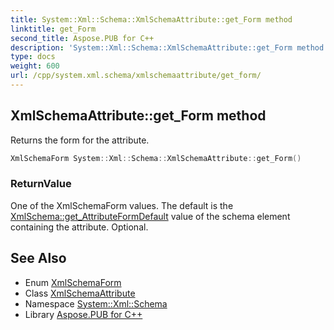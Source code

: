```yaml
---
title: System::Xml::Schema::XmlSchemaAttribute::get_Form method
linktitle: get_Form
second_title: Aspose.PUB for C++
description: 'System::Xml::Schema::XmlSchemaAttribute::get_Form method. Returns the form for the attribute in C++.'
type: docs
weight: 600
url: /cpp/system.xml.schema/xmlschemaattribute/get_form/
---
```

## XmlSchemaAttribute::get_Form method


Returns the form for the attribute.

```cpp
XmlSchemaForm System::Xml::Schema::XmlSchemaAttribute::get_Form()
```


### ReturnValue

One of the XmlSchemaForm values. The default is the [XmlSchema::get_AttributeFormDefault](../../xmlschema/get_attributeformdefault/) value of the schema element containing the attribute. Optional.

## See Also

* Enum [XmlSchemaForm](../../xmlschemaform/)
* Class [XmlSchemaAttribute](../)
* Namespace [System::Xml::Schema](../../)
* Library [Aspose.PUB for C++](../../../)
